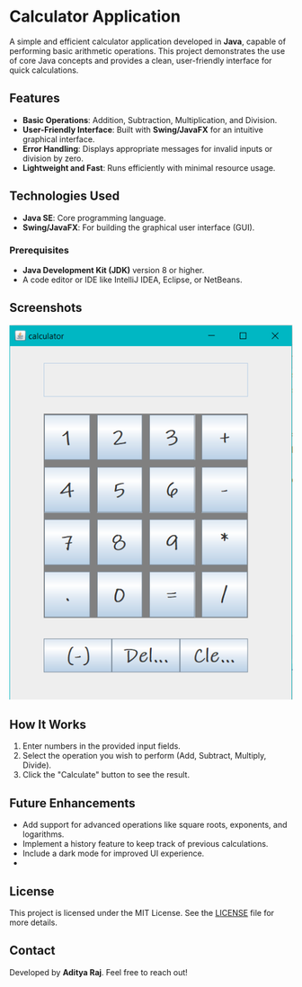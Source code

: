 # Calculator Application

A simple and efficient calculator application developed in **Java**, capable of performing basic arithmetic operations. This project demonstrates the use of core Java concepts and provides a clean, user-friendly interface for quick calculations.

## Features
- **Basic Operations**: Addition, Subtraction, Multiplication, and Division.
- **User-Friendly Interface**: Built with **Swing/JavaFX** for an intuitive graphical interface.
- **Error Handling**: Displays appropriate messages for invalid inputs or division by zero.
- **Lightweight and Fast**: Runs efficiently with minimal resource usage.

## Technologies Used
- **Java SE**: Core programming language.
- **Swing/JavaFX**: For building the graphical user interface (GUI).


### Prerequisites
- **Java Development Kit (JDK)** version 8 or higher.
- A code editor or IDE like IntelliJ IDEA, Eclipse, or NetBeans.


## Screenshots
![img.png](img.png)

## How It Works
1. Enter numbers in the provided input fields.
2. Select the operation you wish to perform (Add, Subtract, Multiply, Divide).
3. Click the "Calculate" button to see the result.

## Future Enhancements
- Add support for advanced operations like square roots, exponents, and logarithms.
- Implement a history feature to keep track of previous calculations.
- Include a dark mode for improved UI experience.
- 
## License
This project is licensed under the MIT License. See the [LICENSE](LICENSE) file for more details.

## Contact
Developed by **Aditya Raj**. Feel free to reach out!

